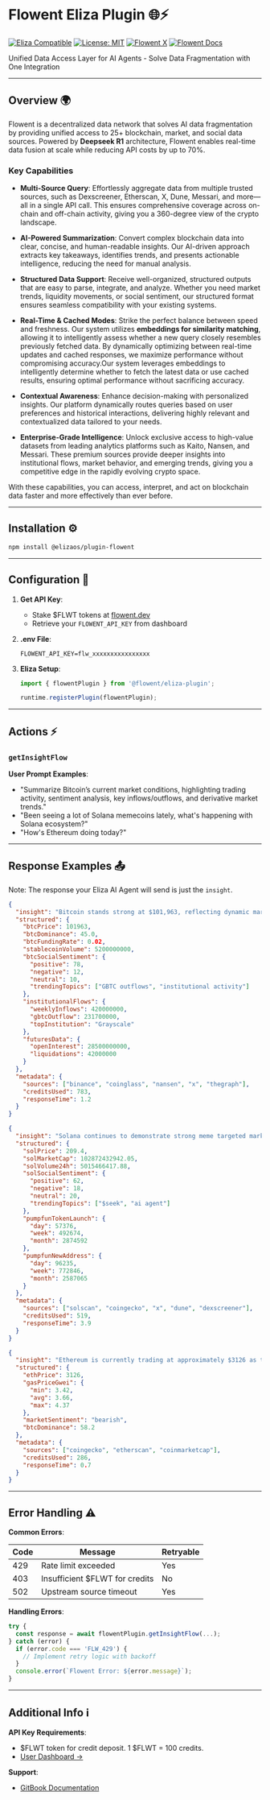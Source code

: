 # Flowent Eliza Plugin 🌐⚡

[![Eliza Compatible](https://img.shields.io/badge/ElizaOS-Plugin%20Ready-7C3AED)](https://elizaos.com)
[![License: MIT](https://img.shields.io/badge/License-MIT-blue.svg)](LICENSE)
[![Flowent X](https://img.shields.io/badge/Flowent-%40flowentdev-1DA1F2)](https://x.com/flowentdev)
[![Flowent Docs](https://img.shields.io/badge/Docs-GitBook-FF9B00)](https://docs.flowent.dev)

Unified Data Access Layer for AI Agents - Solve Data Fragmentation with One Integration

---

## Overview 🌍

Flowent is a decentralized data network that solves AI data fragmentation by providing unified access to 25+ blockchain, market, and social data sources. Powered by **Deepseek R1** architecture, Flowent enables real-time data fusion at scale while reducing API costs by up to 70%.

### **Key Capabilities**

- **Multi-Source Query**: Effortlessly aggregate data from multiple trusted sources, such as Dexscreener, Etherscan, X, Dune, Messari, and more—all in a single API call. This ensures comprehensive coverage across on-chain and off-chain activity, giving you a 360-degree view of the crypto landscape.

- **AI-Powered Summarization**: Convert complex blockchain data into clear, concise, and human-readable insights. Our AI-driven approach extracts key takeaways, identifies trends, and presents actionable intelligence, reducing the need for manual analysis.

- **Structured Data Support**: Receive well-organized, structured outputs that are easy to parse, integrate, and analyze. Whether you need market trends, liquidity movements, or social sentiment, our structured format ensures seamless compatibility with your existing systems.

- **Real-Time & Cached Modes**: Strike the perfect balance between speed and freshness. Our system utilizes **embeddings for similarity matching**, allowing it to intelligently assess whether a new query closely resembles previously fetched data. By dynamically optimizing between real-time updates and cached responses, we maximize performance without compromising accuracy.Our system leverages embeddings to intelligently determine whether to fetch the latest data or use cached results, ensuring optimal performance without sacrificing accuracy.

- **Contextual Awareness**: Enhance decision-making with personalized insights. Our platform dynamically routes queries based on user preferences and historical interactions, delivering highly relevant and contextualized data tailored to your needs.

- **Enterprise-Grade Intelligence**: Unlock exclusive access to high-value datasets from leading analytics platforms such as Kaito, Nansen, and Messari. These premium sources provide deeper insights into institutional flows, market behavior, and emerging trends, giving you a competitive edge in the rapidly evolving crypto space.


With these capabilities, you can access, interpret, and act on blockchain data faster and more effectively than ever before.

---

## Installation ⚙️

```bash
npm install @elizaos/plugin-flowent
```

---
## Configuration 🔑

1. **Get API Key**:
   - Stake $FLWT tokens at [flowent.dev](https://flowent.dev)
   - Retrieve your `FLOWENT_API_KEY` from dashboard

2. **.env File**:
   ```env
   FLOWENT_API_KEY=flw_xxxxxxxxxxxxxxxx
   ```

3. **Eliza Setup**:
   ```typescript
   import { flowentPlugin } from '@flowent/eliza-plugin';
   
   runtime.registerPlugin(flowentPlugin);
   ```

---

## Actions ⚡

### `getInsightFlow`

**User Prompt Examples**:
- "Summarize Bitcoin’s current market conditions, highlighting trading activity, sentiment analysis, key inflows/outflows, and derivative market trends."
- "Been seeing a lot of Solana memecoins lately, what's happening with Solana ecosystem?"
- "How's Ethereum doing today?"

---
## Response Examples 📤
Note: The response your Eliza AI Agent will send is just the `insight`.

```json
{
  "insight": "Bitcoin stands strong at $101,963, reflecting dynamic market activity in a period of both challenges and opportunities. Despite a notable GBTC outflow of $231.7 million last week—which suggests some short-term selling pressure from the Grayscale Bitcoin Trust—the market remains buoyed by robust institutional inflows, recorded at $420 million weekly. BTC dominance is holding at 45.0%, while the funding rate of 0.02 indicates a stable perpetual futures market. In addition, the stablecoin volume has increased to $5.2 billion, ensuring ample liquidity. Social sentiment remains largely positive with 78% positive feedback, and the trending topics now include 'GBTC outflows' and 'institutional activity,' underlining the dual narrative of caution and optimism among market participants. Futures data further reinforce these dynamics, showing an open interest of $28.5 billion alongside liquidations of $42 million, collectively reflecting the ongoing trading volatility.",
  "structured": {
    "btcPrice": 101963,
    "btcDominance": 45.0,
    "btcFundingRate": 0.02,
    "stablecoinVolume": 5200000000,
    "btcSocialSentiment": {
      "positive": 78,
      "negative": 12,
      "neutral": 10,
      "trendingTopics": ["GBTC outflows", "institutional activity"]
    },
    "institutionalFlows": {
      "weeklyInflows": 420000000,
      "gbtcOutflow": 231700000,
      "topInstitution": "Grayscale"
    },
    "futuresData": {
      "openInterest": 28500000000,
      "liquidations": 42000000
    }
  },
  "metadata": {
    "sources": ["binance", "coinglass", "nansen", "x", "thegraph"],
    "creditsUsed": 783,
    "responseTime": 1.2
  }
}
```

```json
{
  "insight": "Solana continues to demonstrate strong meme targeted market activity, with SOL standing strong at $209.4 above $200 support and a total market capitalization of approximately $102.87 billion. Over the past 24 hours, trading volume has reached $5.02 billion, reflecting active investor engagement. On the social front, sentiment is 62% positive, with trending topics like '$seek' and 'AI agent', indicating growing interest in AI-related developments within the Solana ecosystem. Pump.fun, the popular token launchpad, remains highly active, facilitating 57,376 new token launches today, 492,674 in the past week, and nearly 2.87 million this month. Additionally, new wallet addresses interacting with Pump.fun have surged, with 96,235 new users today, 772,846 this week, and a staggering 2.58 million over the past month, highlighting sustained retail interest and adoption.",
  "structured": {
    "solPrice": 209.4,
    "solMarketCap": 102872432942.05,
    "solVolume24h": 5015466417.88,
    "solSocialSentiment": {
      "positive": 62,
      "negative": 18,
      "neutral": 20,
      "trendingTopics": ["$seek", "ai agent"]
    },
    "pumpfunTokenLaunch": {
      "day": 57376,
      "week": 492674,
      "month": 2874592
    },
    "pumpfunNewAddress": {
      "day": 96235,
      "week": 772846,
      "month": 2587065
    }
  },
  "metadata": {
    "sources": ["solscan", "coingecko", "x", "dune", "dexscreener"],
    "creditsUsed": 519,
    "responseTime": 3.9
  }
}
```

```json
{
  "insight": "Ethereum is currently trading at approximately $3126 as the market faces a correction, signaling cautious sentiment among investors. Despite the broader market volatility, network efficiency remains solid with gas fees ranging between 3.62 and 4.37 gwei, ensuring low transaction costs. At the same time, Bitcoin’s strong position is evident with a high dominance of around 58.2%, underscoring its appeal relative to altcoins during this period of market correction.",
  "structured": {
    "ethPrice": 3126,
    "gasPriceGwei": {
      "min": 3.42,
      "avg": 3.66,
      "max": 4.37
    },
    "marketSentiment": "bearish",
    "btcDominance": 58.2
  },
  "metadata": {
    "sources": ["coingecko", "etherscan", "coinmarketcap"],
    "creditsUsed": 286,
    "responseTime": 0.7
  }
}

```
---

## Error Handling ⚠️

**Common Errors**:

| Code | Message                        | Retryable |
| ---- | ------------------------------ | --------- |
| 429  | Rate limit exceeded            | Yes       |
| 403  | Insufficient $FLWT for credits | No        |
| 502  | Upstream source timeout        | Yes       |

**Handling Errors**:
```typescript
try {
  const response = await flowentPlugin.getInsightFlow(...);
} catch (error) {
  if (error.code === 'FLW_429') {
    // Implement retry logic with backoff
  }
  console.error(`Flowent Error: ${error.message}`);
}
```

---

## Additional Info ℹ️

**API Key Requirements**:
- $FLWT token for credit deposit. 1 $FLWT = 100 credits.
- [User Dashboard →](https://flowent.dev/dashboard)

**Support**:
- [GitBook Documentation](https://docs.flowent.dev)
